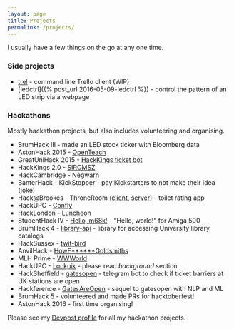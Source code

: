 ```yaml
---
layout: page
title: Projects
permalink: /projects/
---
```


I usually have a few things on the go at any one time.

### Side projects

* [trel](https://www.npmjs.com/package/trel) - command line Trello client (WIP)
* [ledctrl]({% post_url 2016-05-09-ledctrl %}) - control the pattern of an LED strip via a webpage

### Hackathons

Mostly hackathon projects, but also includes volunteering and organising.

* BrumHack III - made an LED stock ticker with Bloomberg data
* AstonHack 2015 - [OpenTeach](http://devpost.com/software/openteach#more-of-an-idea-than-a-hack)
* GreatUniHack 2015 - [HackKings ticket bot](https://github.com/sprusr/kings-bot#DISCLAIMER---it-doesnt-work)
* HackKings 2.0 - [SIRCMSZ](https://github.com/Homletmoo/hk2015)
* HackCambridge - [Negwarn](https://github.com/sprusr/negwarn#the-rest-of-the-event-was-mucking-about)
* BanterHack - KickStopper - pay Kickstarters to not make their idea (joke)
* Hack@Brookes - ThroneRoom ([client](https://github.com/sprusr/throneroom-site), [server](https://github.com/hgat/throneroom)) - toilet rating app
* HackUPC - [Confly](https://github.com/sprusr/confly)
* HackLondon - [Luncheon](http://devpost.com/software/luncheon)
* StudentHack IV - [Hello, m68k!](http://devpost.com/software/hello-m68k) - "Hello, world!" for Amiga 500
* BrumHack 4 - [library-api](https://github.com/BenjaminEHowe/library-api) - library for accessing University library catalogs
* HackSussex - [twit-bird](https://github.com/sprusr/twit-bird)
* AnvilHack - [HowF\******Goldsmiths](https://github.com/HowFuckingGoldsmiths)
* MLH Prime - [WWWorld](http://devpost.com/software/wwworld-j9047y)
* HackUPC - [Lockpik](http://devpost.com/software/lockpik) - please read _background_ section
* HackSheffield - [gatesopen](https://telegram.me/gatesopenbot) - telegram bot to check if ticket barriers at UK stations are open
* Hackference - [GatesAreOpen](https://github.com/sprusr/GatesAreOpen-Bot) - sequel to gatesopen with NLP and ML
* BrumHack 5 - volunteered and made PRs for hacktoberfest!
* AstonHack 2016 - first time organising!

Please see my [Devpost profile](http://devpost.com/sprusr) for all my hackathon projects.

